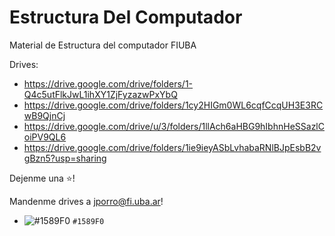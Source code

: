 # Estructura Del Computador
Material de Estructura del computador FIUBA

Drives:
* https://drive.google.com/drive/folders/1-Q4c5utFlkJwL1ihXY1ZjFyzazwPxYbQ
* https://drive.google.com/drive/folders/1cy2HIGm0WL6cqfCcqUH3E3RCwB9QjnCj
* https://drive.google.com/drive/u/3/folders/1llAch6aHBG9hIbhnHeSSazlCoiPV9QL6
* https://drive.google.com/drive/folders/1ie9ieyASbLvhabaRNlBJpEsbB2vgBzn5?usp=sharing

Dejenme una ⭐! 

Mandenme drives a jporro@fi.uba.ar!
- ![#1589F0](https://placehold.co/15x15/1589F0/1589F0.png) `#1589F0`
